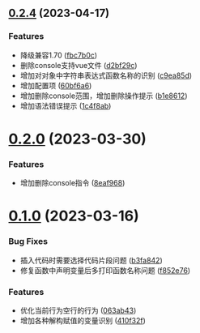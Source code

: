 ## [0.2.4](https://github.com/eloen1998/qk-console/compare/v0.2.0...v0.2.4) (2023-04-17)


### Features

* 降级兼容1.70 ([fbc7b0c](https://github.com/eloen1998/qk-console/commit/fbc7b0c7ed4c81854c4cd24d542eeb01771b955b))
* 删除console支持vue文件 ([d2bf29c](https://github.com/eloen1998/qk-console/commit/d2bf29c1ffcd3496f8d2b294328252a82750d85d))
* 增加对对象中字符串表达式函数名称的识别 ([c9ea85d](https://github.com/eloen1998/qk-console/commit/c9ea85d6595f7056c5fb69943acd8b085bce84c5))
* 增加配置项 ([60bf6a6](https://github.com/eloen1998/qk-console/commit/60bf6a6f680147dc6c6537299605dff117e1a556))
* 增加删除console范围，增加删除操作提示 ([b1e8612](https://github.com/eloen1998/qk-console/commit/b1e8612ba35aeb7a725f161e00666d09a8ff8aba))
* 增加语法错误提示 ([1c4f8ab](https://github.com/eloen1998/qk-console/commit/1c4f8ab3df7ad5ead8d819375248e2c07f114b64))



# [0.2.0](https://github.com/eloen1998/qk-console/compare/v0.1.0...v0.2.0) (2023-03-30)


### Features

* 增加删除console指令 ([8eaf968](https://github.com/eloen1998/qk-console/commit/8eaf968689a61479435ceeac842e27471525dd68))



# [0.1.0](https://github.com/eloen1998/qk-console/compare/f852e76d612801a2d3d664fa454bd8790eafbe30...v0.1.0) (2023-03-16)


### Bug Fixes

* 插入代码时需要选择代码片段问题 ([b3fa842](https://github.com/eloen1998/qk-console/commit/b3fa842aa61124eb79a5350a43bf6d79c53495a4))
* 修复函数中声明变量后多打印函数名称问题 ([f852e76](https://github.com/eloen1998/qk-console/commit/f852e76d612801a2d3d664fa454bd8790eafbe30))


### Features

* 优化当前行为空行的行为 ([063ab43](https://github.com/eloen1998/qk-console/commit/063ab437205ddff979efdc10cb104b58042bea27))
* 增加各种解构赋值的变量识别 ([410f32f](https://github.com/eloen1998/qk-console/commit/410f32f1165e78983654db60cb4dafcc3881bc22))

